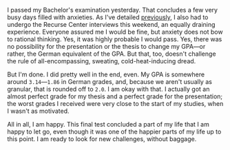 I passed my Bachelor's examination yesterday. That concludes a few very busy days filled with anxieties. As I've detailed [previously](http://blog.veitheller.de/A_Summer_Of_Growth.html), I also had to undergo the Recurse Center interviews this weekend, an equally draining experience. Everyone assured me I would be fine, but anxiety does not bow to rational thinking. Yes, it was highly probable I would pass. Yes, there was no possibility for the presentation or the thesis to change my GPA—or rather, the German equivalent of the GPA. But that, too, doesn't challenge the rule of all-encompassing, sweating, cold-heat-inducing dread.

But I'm done. I did pretty well in the end, even. My GPA is somewhere around `3.14`—`1.86` in German grades, and, because we aren't usually as granular, that is rounded off to `2.0`. I am okay with that. I actually got an almost perfect grade for my thesis and a perfect grade for the presentation; the worst grades I received were very close to the start of my studies, when I wasn't as motivated.

All in all, I am happy. This final test concluded a part of my life that I am happy to let go, even though it was one of the happier parts of my life up to this point. I am ready to look for new challenges, without baggage.

